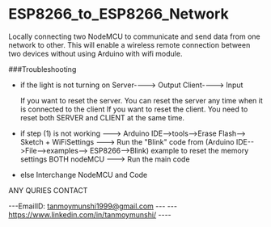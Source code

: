 # ESP8266_to_ESP8266_Network
Locally connecting two NodeMCU to communicate and send data from one network to other. This will enable a wireless remote connection between two devices without using Arduino with wifi module. 



###Troubleshooting

* if the light is not turning on 
   Server----> Output
   Client----> Input

    If you want to reset the server. You can reset the server any time when it is connected to the client
    If you want to reset the client. You need to reset both SERVER and CLIENT at the same time. 

* if step (1) is not working
    ---> Arduino IDE-->tools-->Erase Flash--> Sketch + WiFiSettings
    ---> Run the "Blink" code from (Arduino IDE-->File-->examples--> ESP8266-->Blink) example to reset the memory settings BOTH nodeMCU
    ---> Run the main code

* else Interchange NodeMCU and Code

ANY QURIES CONTACT

---EmailID: tanmoymunshi1999@gmail.com ---
---https://www.linkedin.com/in/tanmoymunshi/ ----

